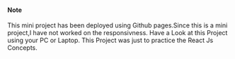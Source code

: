  <h4>Note</h4>

 This mini project has been deployed using Github pages.Since this is a mini project,I have not worked on the responsivness.
 Have a Look at this Project using your PC or Laptop.
 This Project was just to practice the React Js Concepts.

